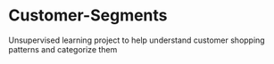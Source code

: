 # Customer-Segments

Unsupervised learning project to help understand customer shopping patterns and categorize them
